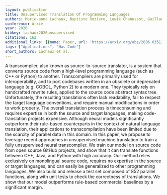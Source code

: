 ```yaml
---
layout: publication
title: Unsupervised Translation Of Programming Languages
authors: Marie-anne Lachaux, Baptiste Roziere, Lowik Chanussot, Guillaume Lample
conference: Arxiv
year: 2020
bibkey: lachaux2020unsupervised
citations: 162
additional_links: [{name: Paper, url: 'https://arxiv.org/abs/2006.03511'}]
tags: ["Applications", "Has Code"]
short_authors: Lachaux et al.
---
```

A transcompiler, also known as source-to-source translator, is a system that
converts source code from a high-level programming language (such as C++ or
Python) to another. Transcompilers are primarily used for interoperability, and
to port codebases written in an obsolete or deprecated language (e.g. COBOL,
Python 2) to a modern one. They typically rely on handcrafted rewrite rules,
applied to the source code abstract syntax tree. Unfortunately, the resulting
translations often lack readability, fail to respect the target language
conventions, and require manual modifications in order to work properly. The
overall translation process is timeconsuming and requires expertise in both the
source and target languages, making code-translation projects expensive.
Although neural models significantly outperform their rule-based counterparts
in the context of natural language translation, their applications to
transcompilation have been limited due to the scarcity of parallel data in this
domain. In this paper, we propose to leverage recent approaches in unsupervised
machine translation to train a fully unsupervised neural transcompiler. We
train our model on source code from open source GitHub projects, and show that
it can translate functions between C++, Java, and Python with high accuracy.
Our method relies exclusively on monolingual source code, requires no expertise
in the source or target languages, and can easily be generalized to other
programming languages. We also build and release a test set composed of 852
parallel functions, along with unit tests to check the correctness of
translations. We show that our model outperforms rule-based commercial
baselines by a significant margin.